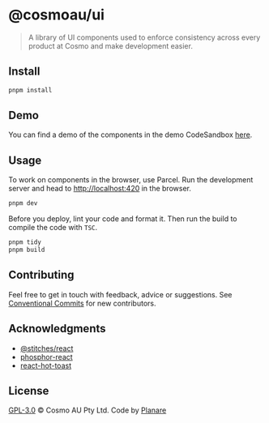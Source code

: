 # @cosmoau/ui

> A library of UI components used to enforce consistency across every product at Cosmo and make development easier.

## Install

```sh
pnpm install
```

## Demo

You can find a demo of the components in the demo CodeSandbox [here](https://codesandbox.io/s/cosmo-ui-demo-3x7xu).

## Usage

To work on components in the browser, use Parcel. Run the development server and head to [http://localhost:420](http://localhost:420) in the browser.

```sh
pnpm dev
```

Before you deploy, lint your code and format it. Then run the build to compile the code with `TSC`.

```sh
pnpm tidy
pnpm build
```

## Contributing

Feel free to get in touch with feedback, advice or suggestions. See [Conventional Commits](https://gist.github.com/dolmios/0e33c579a500d87fc6f44df6cde97259) for new contributors.

## Acknowledgments

- [@stitches/react](https://github.com/stitchesjs/stitches)
- [phosphor-react](https://github.com/phosphor-icons/phosphor-react)
- [react-hot-toast](https://github.com/timolins/react-hot-toast)

## License

[GPL-3.0](https://github.com/cosmoau/ui/blob/main/LICENSE.md) © Cosmo AU Pty Ltd. Code by [Planare](https://github.com/planare)
